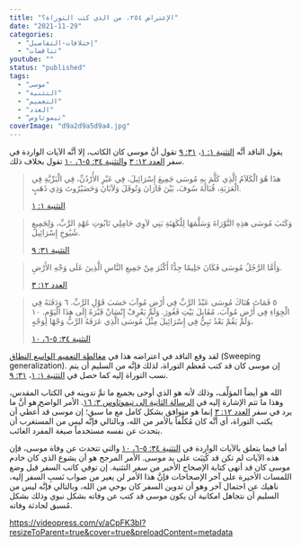```yaml
---
title: "الإعتراض ٢٥٤، من الذي كتب التوراة؟"
date: "2021-11-29"
categories: 
  - "إختلافات-التفاصيل"
  - "تناقضات"
youtube: ""
status: "published"
tags: 
  - "موسى"
  - "التثنية"
  - "التعميم"
  - "العدد"
  - "تيموثاوس"
coverImage: "d9a2d9a5d9a4.jpg"
---
```


يقول الناقد أنَّه [التثنية ١: ١](https://my.bible.com/bible/101/DEU.1.1)، [٣١: ٩](https://my.bible.com/bible/101/DEU.31.9) تقول أنَّ موسى كان الكاتب، إلا أنَّه الآيات الواردة في سفر [العدد ١٢: ٣](https://my.bible.com/bible/101/NUM.12.3) و[التثنية ٣٤: ٥-٦، ١٠](https://my.bible.com/bible/101/DEU.34.5-10) تقول بخلاف ذلك.

> هذَا هُوَ الْكَلاَمُ الَّذِي كَلَّمَ بِهِ مُوسَى جَمِيعَ إِسْرَائِيلَ، فِي عَبْرِ الأُرْدُنِّ، فِي الْبَرِّيَّةِ فِي الْعَرَبَةِ، قُبَالَةَ سُوفَ، بَيْنَ فَارَانَ وَتُوفَلَ وَلاَبَانَ وَحَضَيْرُوتَ وَذِي ذَهَبٍ.
> 
> [التثنية ١: ١](https://my.bible.com/bible/101/DEU.1.1)

> وَكَتَبَ مُوسَى هذِهِ التَّوْرَاةَ وَسَلَّمَهَا لِلْكَهَنَةِ بَنِي لاَوِي حَامِلِي تَابُوتِ عَهْدِ الرَّبِّ، وَلِجَمِيعِ شُيُوخِ إِسْرَائِيلَ.
> 
> [التثنية ٣١: ٩](https://my.bible.com/bible/101/DEU.31.9)

> وَأَمَّا الرَّجُلُ مُوسَى فَكَانَ حَلِيمًا جِدًّا أَكْثَرَ مِنْ جَمِيعِ النَّاسِ الَّذِينَ عَلَى وَجْهِ الأَرْضِ.
> 
> [العدد ١٢: ٣](https://my.bible.com/bible/101/NUM.12.3)

> ٥ فَمَاتَ هُنَاكَ مُوسَى عَبْدُ الرَّبِّ فِي أَرْضِ مُوآبَ حَسَبَ قَوْلِ الرَّبِّ. ٦ وَدَفَنَهُ فِي الْجِوَاءِ فِي أَرْضِ مُوآبَ، مُقَابِلَ بَيْتِ فَغُورَ. وَلَمْ يَعْرِفْ إِنْسَانٌ قَبْرَهُ إِلَى هذَا الْيَوْمِ. ١٠ وَلَمْ يَقُمْ بَعْدُ نَبِيٌّ فِي إِسْرَائِيلَ مِثْلُ مُوسَى الَّذِي عَرَفَهُ الرَّبُّ وَجْهًا لِوَجْهٍ،
> 
> [التثنية ٣٤: ٥-٦، ١٠](https://my.bible.com/bible/101/DEU.34.5-10)

لقد وقع الناقد في اعتراضه هذا في [مغالطة التعميم الواسع النطاق](https://reasonofhope.com/2019/12/07/other-fallacies-1/) (Sweeping generalization). إن موسى كان قد كتب مُعظم التوراة، لذلك فإنَّه من السليم أن يتم نسب التوراة إليه كما حصل في [التثنية ١: ١](https://my.bible.com/bible/101/DEU.1.1)، [٣١: ٩](https://my.bible.com/bible/101/DEU.31.9).

الله هو أيضاً المؤلِّف، وذلك لأنه هو الذي أوحى بجميع ما تمَّ تدوينه في الكتاب المقدس، وهذا ما تتم الإشارة إليه في [الرسالة الثانية إلى تيموثاوس ٣: ١٦](https://my.bible.com/bible/101/2TI.3.16). الأمر الواضح هو أنَّ ما يرد في سفر [العدد ١٢: ٣](https://my.bible.com/bible/101/NUM.12.3) إنما هو متوافق بشكل كامل مع ما سبق؛ إن موسى قد أُعطي أن يكتب التوراة، أي أنَّه كان مُكلَّفاً بالأمر من الله، وبالتالي فإنَّه ليس من المستغرب أن يتحدث عن نفسه مستخدماً صيغة المفرد الغائب.

أما فيما يتعلق بالآيات الواردة في [التثنية ٣٤: ٥-٦، ١٠](https://my.bible.com/bible/101/DEU.34.5-10) والتي تتحدث عن وفاة موسى، فإن هذه الآيات لم تكن قد كُتِبَت على يد موسى. الأمر المرجح هو أن يشوع الذي كان خادم موسى كان قد أنهى كتابة الإصحاح الأخير من سفر التثنية. إن توفي كاتب السفر قبل وضع اللمسات الأخيرة على آخر الإصحاحات فإنَّ هذا الأمر لن يغير من صواب نَسبِ السفر إليه، ناهيك عن احتمال آخر وهو أن تدوين السفر كان بوحي من الله، وبالتالي فإنَّه ليس من السليم أن نتجاهل امكانية أن يكون موسى قد كتب عن وفاته بشكل نبوي وذلك بشكل مُسبق لحادثة وفاته.

https://videopress.com/v/aCpFK3bI?resizeToParent=true&cover=true&preloadContent=metadata
